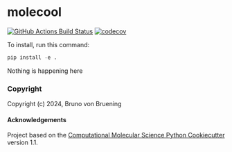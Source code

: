 molecool
==============================
[//]: # (Badges)
[![GitHub Actions Build Status](https://github.com/REPLACE_WITH_OWNER_ACCOUNT/molecool/workflows/CI/badge.svg)](https://github.com/REPLACE_WITH_OWNER_ACCOUNT/molecool/actions?query=workflow%3ACI)
[![codecov](https://codecov.io/gh/REPLACE_WITH_OWNER_ACCOUNT/molecool/branch/main/graph/badge.svg)](https://codecov.io/gh/REPLACE_WITH_OWNER_ACCOUNT/molecool/branch/main)

To install, run this command:
```python
pip install -e .
```

Nothing is happening here

### Copyright

Copyright (c) 2024, Bruno von Bruening


#### Acknowledgements
 
Project based on the 
[Computational Molecular Science Python Cookiecutter](https://github.com/molssi/cookiecutter-cms) version 1.1.
